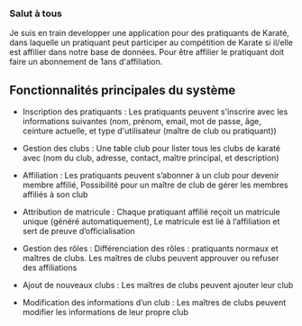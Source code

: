 ### Salut à tous

Je suis en train developper une application pour des pratiquants de Karaté, dans laquelle un pratiquant peut participer au compétition de Karate si il/elle est affilier dans notre base de données.
Pour être affilier le pratiquant doit faire un abonnement de 1ans d'affiliation.

## Fonctionnalités principales du système

- Inscription des pratiquants : Les pratiquants peuvent s'inscrire avec les informations suivantes (nom, prénom, email, mot de passe, âge, ceinture actuelle, et type d'utilisateur (maître de club ou pratiquant))

- Gestion des clubs : Une table club pour lister tous les clubs de karaté avec (nom du club, adresse, contact, maître principal, et description)

- Affiliation : Les pratiquants peuvent s’abonner à un club pour devenir membre affilié, Possibilité pour un maître de club de gérer les membres affiliés à son club

- Attribution de matricule : Chaque pratiquant affilié reçoit un matricule unique (généré automatiquement), Le matricule est lié à l’affiliation et sert de preuve d’officialisation

- Gestion des rôles : Différenciation des rôles : pratiquants normaux et maîtres de clubs. Les maîtres de clubs peuvent approuver ou refuser des affiliations

- Ajout de nouveaux clubs : Les maîtres de clubs peuvent ajouter leur club

- Modification des informations d’un club : Les maîtres de clubs peuvent modifier les informations de leur propre club
